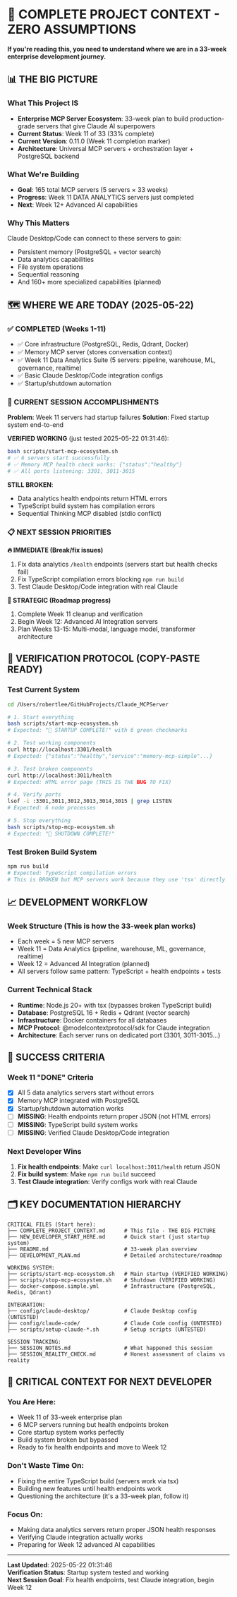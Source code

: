 # 🎯 COMPLETE PROJECT CONTEXT - ZERO ASSUMPTIONS

**If you're reading this, you need to understand where we are in a 33-week enterprise development journey.**

## 📊 THE BIG PICTURE

### **What This Project IS**
- **Enterprise MCP Server Ecosystem**: 33-week plan to build production-grade servers that give Claude AI superpowers
- **Current Status**: Week 11 of 33 (33% complete)
- **Current Version**: 0.11.0 (Week 11 completion marker)
- **Architecture**: Universal MCP servers + orchestration layer + PostgreSQL backend

### **What We're Building**
- **Goal**: 165 total MCP servers (5 servers × 33 weeks)
- **Progress**: Week 11 DATA ANALYTICS servers just completed
- **Next**: Week 12+ Advanced AI capabilities

### **Why This Matters**
Claude Desktop/Code can connect to these servers to gain:
- Persistent memory (PostgreSQL + vector search)
- Data analytics capabilities
- File system operations
- Sequential reasoning
- And 160+ more specialized capabilities (planned)

## 🗺️ WHERE WE ARE TODAY (2025-05-22)

### **✅ COMPLETED (Weeks 1-11)**
- ✅ Core infrastructure (PostgreSQL, Redis, Qdrant, Docker)
- ✅ Memory MCP server (stores conversation context)
- ✅ Week 11 Data Analytics Suite (5 servers: pipeline, warehouse, ML, governance, realtime)
- ✅ Basic Claude Desktop/Code integration configs
- ✅ Startup/shutdown automation

### **🚧 CURRENT SESSION ACCOMPLISHMENTS**
**Problem**: Week 11 servers had startup failures
**Solution**: Fixed startup system end-to-end

**VERIFIED WORKING** (just tested 2025-05-22 01:31:46):
```bash
bash scripts/start-mcp-ecosystem.sh
# ✅ 6 servers start successfully
# ✅ Memory MCP health check works: {"status":"healthy"}
# ✅ All ports listening: 3301, 3011-3015
```

**STILL BROKEN**:
- Data analytics health endpoints return HTML errors
- TypeScript build system has compilation errors
- Sequential Thinking MCP disabled (stdio conflict)

### **📋 NEXT SESSION PRIORITIES**

**🔥 IMMEDIATE (Break/fix issues)**
1. Fix data analytics `/health` endpoints (servers start but health checks fail)
2. Fix TypeScript compilation errors blocking `npm run build`
3. Test Claude Desktop/Code integration with real Claude

**🎯 STRATEGIC (Roadmap progress)**
1. Complete Week 11 cleanup and verification
2. Begin Week 12: Advanced AI Integration servers
3. Plan Weeks 13-15: Multi-modal, language model, transformer architecture

## 🧪 VERIFICATION PROTOCOL (COPY-PASTE READY)

### **Test Current System**
```bash
cd /Users/robertlee/GitHubProjects/Claude_MCPServer

# 1. Start everything
bash scripts/start-mcp-ecosystem.sh
# Expected: "🎉 STARTUP COMPLETE!" with 6 green checkmarks

# 2. Test working components
curl http://localhost:3301/health
# Expected: {"status":"healthy","service":"memory-mcp-simple"...}

# 3. Test broken components
curl http://localhost:3011/health
# Expected: HTML error page (THIS IS THE BUG TO FIX)

# 4. Verify ports
lsof -i :3301,3011,3012,3013,3014,3015 | grep LISTEN
# Expected: 6 node processes

# 5. Stop everything
bash scripts/stop-mcp-ecosystem.sh
# Expected: "🎉 SHUTDOWN COMPLETE!"
```

### **Test Broken Build System**
```bash
npm run build
# Expected: TypeScript compilation errors
# This is BROKEN but MCP servers work because they use 'tsx' directly
```

## 📈 DEVELOPMENT WORKFLOW

### **Week Structure** (This is how the 33-week plan works)
- Each week = 5 new MCP servers
- Week 11 = Data Analytics (pipeline, warehouse, ML, governance, realtime)
- Week 12 = Advanced AI Integration (planned)
- All servers follow same pattern: TypeScript + health endpoints + tests

### **Current Technical Stack**
- **Runtime**: Node.js 20+ with tsx (bypasses broken TypeScript build)
- **Database**: PostgreSQL 16 + Redis + Qdrant (vector search)
- **Infrastructure**: Docker containers for all databases
- **MCP Protocol**: @modelcontextprotocol/sdk for Claude integration
- **Architecture**: Each server runs on dedicated port (3301, 3011-3015...)

## 🎯 SUCCESS CRITERIA

### **Week 11 "DONE" Criteria**
- [x] All 5 data analytics servers start without errors
- [x] Memory MCP integrated with PostgreSQL
- [x] Startup/shutdown automation works
- [ ] **MISSING**: Health endpoints return proper JSON (not HTML errors)
- [ ] **MISSING**: TypeScript build system works
- [ ] **MISSING**: Verified Claude Desktop/Code integration

### **Next Developer Wins**
1. **Fix health endpoints**: Make `curl localhost:3011/health` return JSON
2. **Fix build system**: Make `npm run build` succeed
3. **Test Claude integration**: Verify configs work with real Claude

## 🗂️ KEY DOCUMENTATION HIERARCHY

```
CRITICAL FILES (Start here):
├── COMPLETE_PROJECT_CONTEXT.md      # This file - THE BIG PICTURE
├── NEW_DEVELOPER_START_HERE.md      # Quick start (just startup system)
├── README.md                        # 33-week plan overview
├── DEVELOPMENT_PLAN.md              # Detailed architecture/roadmap

WORKING SYSTEM:
├── scripts/start-mcp-ecosystem.sh   # Main startup (VERIFIED WORKING)
├── scripts/stop-mcp-ecosystem.sh    # Shutdown (VERIFIED WORKING)
├── docker-compose.simple.yml        # Infrastructure (PostgreSQL, Redis, Qdrant)

INTEGRATION:
├── config/claude-desktop/           # Claude Desktop config (UNTESTED)
├── config/claude-code/              # Claude Code config (UNTESTED)
├── scripts/setup-claude-*.sh        # Setup scripts (UNTESTED)

SESSION TRACKING:
├── SESSION_NOTES.md                 # What happened this session
├── SESSION_REALITY_CHECK.md         # Honest assessment of claims vs reality
```

## 🚨 CRITICAL CONTEXT FOR NEXT DEVELOPER

### **You Are Here**: 
- Week 11 of 33-week enterprise plan
- 6 MCP servers running but health endpoints broken
- Core startup system works perfectly
- Build system broken but bypassed
- Ready to fix health endpoints and move to Week 12

### **Don't Waste Time On**:
- Fixing the entire TypeScript build (servers work via tsx)
- Building new features until health endpoints work
- Questioning the architecture (it's a 33-week plan, follow it)

### **Focus On**:
- Making data analytics servers return proper JSON health responses
- Verifying Claude integration actually works
- Preparing for Week 12 advanced AI capabilities

---

**Last Updated**: 2025-05-22 01:31:46  
**Verification Status**: Startup system tested and working  
**Next Session Goal**: Fix health endpoints, test Claude integration, begin Week 12